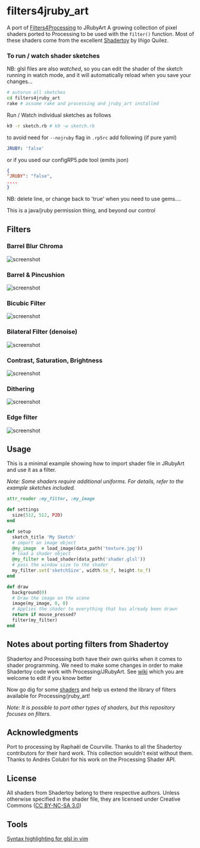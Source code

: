 filters4jruby_art
==================
A port of [Filters4Processing][] to JRubyArt
A growing collection of pixel shaders ported to Processing to be used with the `filter()` function. Most of these shaders come from the excellent [Shadertoy](https://www.shadertoy.com) by Iñigo Quilez.

### To run / watch shader sketches
NB: glsl files are also _watched_, so you can edit the shader of the sketch running in
watch mode, and it will automatically reload when you save your changes...
```bash
# autorun all sketches
cd filters4jruby_art
rake # assume rake and processing and jruby_art installed
```
Run / Watch individual sketches as follows
```bash
k9 -r sketch.rb # k9 -w sketch.rb
```
to avoid need for `--nojruby` flag in `.rp5rc` add following (if pure yaml)
```yaml
JRUBY: 'false'
```
or if you used our configRP5.pde tool (emits json)
```json
{
"JRUBY": "false",
....
}
```
NB: delete line, or change back to 'true' when you need to use gems....

This is a java/jruby permission thing, and beyond our control
## Filters

### Barrel Blur Chroma
![screenshot](https://github.com/SableRaf/Filters4Processing/blob/master/screenshots/BarrelBlurChroma.jpg)

### Barrel & Pincushion
![screenshot](https://github.com/SableRaf/Filters4Processing/blob/master/screenshots/BarrelPincushion.png)

### Bicubic Filter
![screenshot](https://github.com/SableRaf/Filters4Processing/blob/master/screenshots/Bicubic.jpg)

### Bilateral Filter (denoise)
![screenshot](https://github.com/SableRaf/Filters4Processing/blob/master/screenshots/Bilateral.jpg)

### Contrast, Saturation, Brightness
![screenshot](https://github.com/SableRaf/Filters4Processing/blob/master/screenshots/ConSatBri.jpg)

### Dithering
![screenshot](https://github.com/SableRaf/Filters4Processing/blob/master/screenshots/Dithering.jpg)

### Edge filter
![screenshot](https://github.com/SableRaf/Filters4Processing/blob/master/screenshots/Edge.jpg)

## Usage

This is a minimal example showing how to import shader file in JRubyArt and use it as a filter.

*Note: Some shaders require additional uniforms. For details, refer to the example sketches included.*

```ruby
attr_reader :my_filter, :my_image

def settings
  size(512, 512, P2D)
end

def setup
  sketch_title 'My Sketch'
  # import an image object
  @my_image  = load_image(data_path('texture.jpg'))
  # load a shader object
  @my_filter = load_shader(data_path('shader.glsl'))
  # pass the window size to the shader
  my_filter.set('sketchSize', width.to_f, height.to_f)
end

def draw
  background(0)
  # Draw the image on the scene
  image(my_image, 0, 0)
  # Applies the shader to everything that has already been drawn
  return if mouse_pressed?
  filter(my_filter)
end
```

## Notes about porting filters from Shadertoy

Shadertoy and Processing both have their own quirks when it comes to shader programming. We need to make some changes in order to make Shadertoy code work with Processing/JRubyArt. See [wiki](https://github.com/jruby_art/filters4jruby_art/wiki/Translating-shaders-for-processing) which you are welcome to edit if you know better

Now go dig for some [shaders](https://www.shadertoy.com/results?query=filter) and help us extend the library of filters available for Processing/jruby_art!

*Note: It is possible to port other types of shaders, but this repository focuses on filters.*

## Acknowledgments
Port to processing by Raphaël de Courville.
Thanks to all the Shadertoy contributors for their hard work. This collection wouldn't exist without them. Thanks to Andr&eacute;s Colubri for his work on the Processing Shader API.

## License
All shaders from Shadertoy belong to there respective authors. Unless otherwise specified in the shader file, they are licensed under Creative Commons ([CC BY-NC-SA 3.0](http://creativecommons.org/licenses/by-nc-sa/3.0/deed.en_US))

## Tools
[Syntax highlighting for glsl in vim](https://github.com/beyondmarc/glsl.vim)

[Filters4Processing]:https://github.com/SableRaf/Filters4Processing
